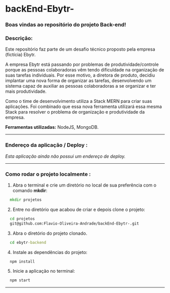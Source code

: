 # backEnd-Ebytr-
### Boas vindas ao repositório do projeto Back-end!

### Descrição:

Este repositório faz parte de um desafio técnico proposto pela empresa (fictícia) Ebytr.

A empresa Ebytr está passando por problemas de produtividade/controle porque as pessoas colaboradoras vêm tendo dificuldade na organização de suas tarefas individuais. Por esse motivo, a diretora de produto, decidiu implantar uma nova forma de organizar as tarefas, desenvolvendo um sistema capaz de auxiliar as pessoas colaboradoras a se organizar e ter mais produtividade.

Como o time de desenvolvimento utiliza a Stack MERN para criar suas aplicações. Foi combinado que essa nova ferramenta utilizará essa mesma Stack para resolver o problema de organização e produtividade da empresa.

**Ferramentas utilizadas:** NodeJS, MongoDB.

---

### Endereço da aplicação / Deploy :

*Esta aplicação ainda não possui um endereço de deploy.*

---

### Como rodar o projeto localmente :

1. Abra o terminal e crie um diretório no local de sua preferência com o comando **mkdir**:
```cmd
  mkdir projetos
```

2. Entre no diretório que acabou de criar e depois clone o projeto:
```cmd
  cd projetos
  git@github.com:Flavio-Oliveira-Andrade/backEnd-Ebytr-.git
```

3. Abra o diretório do projeto clonado.
```cmd
  cd ebytr-backend
```

4. Instale as dependências do projeto:
```cmd
  npm install
```

5. Inicie a aplicação no terminal:
```cmd
  npm start
```

---

